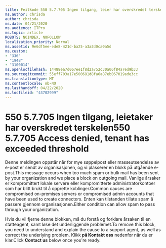```yaml
---
title: Feilkode 550 5.7.705 Ingen tilgang, leier har overskredet terskelen
ms.author: chrisda
author: chrisda
ms.date: 04/21/2020
ms.audience: ITPro
ms.topic: article
ROBOTS: NOINDEX, NOFOLLOW
localization_priority: Normal
ms.assetid: 9e6df5ee-ede8-421d-ba25-a3a3d0ca0a5d
ms.custom:
- "336"
- "1948"
- "3100014"
ms.openlocfilehash: 14488ea7d067ee1f8d2a752c30a06f84a7ed9b33
ms.sourcegitcommit: 55eff703a17e500681d8fa6a87eb067019ade3cc
ms.translationtype: MT
ms.contentlocale: nb-NO
ms.lasthandoff: 04/22/2020
ms.locfileid: "43702999"
---
```

# <a name="550-57705-access-denied-tenant-has-exceeded-threshold"></a><span data-ttu-id="f9f72-102">550 5.7.705 Ingen tilgang, leietaker har overskredet terskelen</span><span class="sxs-lookup"><span data-stu-id="f9f72-102">550 5.7.705 Access denied, tenant has exceeded threshold</span></span>

<span data-ttu-id="f9f72-103">Denne meldingen oppstår når for mye søppelpost eller masseutsendelse av e-post er sendt av organisasjonen, og vi plasserer en blokk på utgående e-post.</span><span class="sxs-lookup"><span data-stu-id="f9f72-103">This message occurs when too much spam or bulk mail has been sent by your organization and we place a block on outgoing mail.</span></span>
<span data-ttu-id="f9f72-104">Vanlige årsaker er kompromittert lokale servere eller kompromitterte administratorkontoer som har blitt brukt til å opprette koblinger.</span><span class="sxs-lookup"><span data-stu-id="f9f72-104">Common causes are compromised on-premises servers or compromised admin accounts that have been used to create connectors.</span></span> <span data-ttu-id="f9f72-105">Enten kan tilstanden tillate spam å passere gjennom organisasjonen.</span><span class="sxs-lookup"><span data-stu-id="f9f72-105">Either condition can allow spam to pass through your organization.</span></span>

<span data-ttu-id="f9f72-106">Hvis du vil fjerne denne blokken, må du forstå og forklare årsaken til en støtteagent, samt løse det underliggende problemet.</span><span class="sxs-lookup"><span data-stu-id="f9f72-106">To remove this block, you need to understand and explain the cause to a support agent, as well as correct the underlying problem.</span></span>
<span data-ttu-id="f9f72-107">Klikk **på Kontakt oss** nedenfor når du er klar.</span><span class="sxs-lookup"><span data-stu-id="f9f72-107">Click **Contact us** below once you're ready.</span></span>

